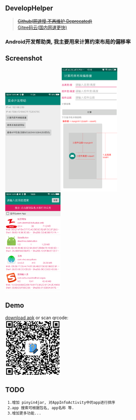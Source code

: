 ## DevelopHelper
> <a href="https://github.com/actor20170211030627/DevelopHelper"><s>Github(网速慢,不再维护 Deprecated)</s></a> <br/>
> <a href="https://gitee.com/actor20170211030627/DevelopHelper">Gitee码云(国内网速更快)</a>

### Android开发帮助类, 我主要用来计算约束布局的偏移率

## Screenshot
 <img src="captures/1main.png" width=35%></img>
 <img src="captures/2calculatebias.png" width=35%></img> <br/>
 <img src="captures/3appinfos.png" width=35%></img>
 
## Demo
 <a href="app/build/outputs/apk/debug/app-debug.apk">download apk</a> or scan qrcode: <br/>
 <img src="captures/qrcode.png" width=35%></img>
 
## TODO
     1.增加 pinyin4jar, 对AppInfoActivity中的app进行排序
     2.app 搜索可根据包名, app名称 等.
     3.增加更多功能...